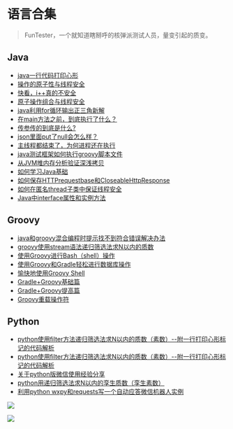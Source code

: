 # 语言合集

> FunTester，一个就知道瞎掰呼的核弹派测试人员，量变引起的质变。

## Java
- [java一行代码打印心形](https://mp.weixin.qq.com/s/QPSryoSbViVURpSa9QXtpg)
- [操作的原子性与线程安全](https://mp.weixin.qq.com/s/QU3llkGLepX2VCch8Y9GKw)
- [快看，i++真的不安全](https://mp.weixin.qq.com/s/-CdWdROKSEq_ZiLX2kWxzA)
- [原子操作组合与线程安全](https://mp.weixin.qq.com/s/XB5LXucAF5Bo8EkfLZYRmw)
- [java利用for循环输出正三角新解](https://mp.weixin.qq.com/s/nnMR2177LLVn4u_9s9Fl4g)
- [在main方法之前，到底执行了什么？](https://mp.weixin.qq.com/s/jWxiCMfwmvRHrjPdRG8ZyQ)
- [传参传的到底是什么?](https://mp.weixin.qq.com/s/p_pEQwE6h6q7PprkW-kjbg)
- [json里面put了null会怎么样？](https://mp.weixin.qq.com/s/gQVROe01I3JzIqNdTSHpDQ)
- [主线程都结束了，为何进程还在执行](https://mp.weixin.qq.com/s/q2v5JU5dtmNEol7I7IVY-Q)
- [java测试框架如何执行groovy脚本文件](https://mp.weixin.qq.com/s/0GYt1l3_z5-1qzBNl6_PzA)
- [从JVM堆内存分析验证深浅拷贝](https://mp.weixin.qq.com/s/SdYDnoau1rjjvPC2SUymBg)
- [如何学习Java基础](https://mp.weixin.qq.com/s/FCPStkYoJF67NYln4Lc6xg)
- [如何保存HTTPrequestbase和CloseableHttpResponse](https://mp.weixin.qq.com/s/gRY8HRQHCh0PfyS7Q22IwA)
- [如何在匿名thread子类中保证线程安全](https://mp.weixin.qq.com/s/GCXx_-ummi0JfZQ7GTIxig)
- [Java中interface属性和实例方法](https://mp.weixin.qq.com/s/vrKkM6522tgw3v_cL7R8HA)

## Groovy
- [java和groovy混合编程时提示找不到符合错误解决办法](https://mp.weixin.qq.com/s/dLC2W7nIi5zCuK6JTkiA-w)
- [groovy使用stream语法递归筛选法求N以内的质数](https://mp.weixin.qq.com/s/TsrVn1cuQUrU6wj9OnR-FQ)
- [使用Groovy进行Bash（shell）操作](https://mp.weixin.qq.com/s/fgCTlZUF3QeNj6jzq1ZgGg)
- [使用Groovy和Gradle轻松进行数据库操作](https://mp.weixin.qq.com/s/lwmclrnW0csykVRhu7dNTQ)
- [愉快地使用Groovy Shell](https://mp.weixin.qq.com/s/fJh7fbB3naBFBEiaS62oxw)
- [Gradle+Groovy基础篇](https://mp.weixin.qq.com/s/c2j7G-PoNtAB3oYYDUhCGw)
- [Gradle+Groovy提高篇](https://mp.weixin.qq.com/s/yXmYj_1fynLkR0-5FV_Arw)
- [Groovy重载操作符](https://mp.weixin.qq.com/s/4jW06Q4_vjFR9DovRTTuHg)


## Python
- [python使用filter方法递归筛选法求N以内的质数（素数）--附一行打印心形标记的代码解析](https://mp.weixin.qq.com/s/xs6Q7uk5l8Gxoagh-sY0uQ)
- [python使用filter方法递归筛选法求N以内的质数（素数）--附一行打印心形标记的代码解析](https://mp.weixin.qq.com/s/D8RfpdIi8smCL8TAzBcNpA)
- [关于python版微信使用经验分享](https://mp.weixin.qq.com/s/19IaI6ETZAm_T4ePPlXqIg)
- [python用递归筛选法求N以内的孪生质数（孪生素数）](https://mp.weixin.qq.com/s/rVY2pTl8So11WCvA9GrFbA)
- [利用python wxpy和requests写一个自动应答微信机器人实例](https://mp.weixin.qq.com/s/Fni2kX5BRjdqOQ-glCLjRg)

![](http://pic.automancloud.com/0_Fotor.jpg)

![](http://pic.automancloud.com/42387498274.jpeg)